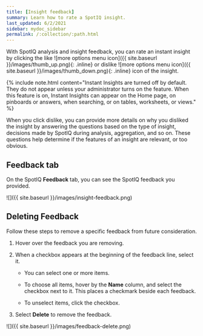 ```yaml
---
title: [Insight feedback]
summary: Learn how to rate a SpotIQ insight.
last_updated: 6/2/2021
sidebar: mydoc_sidebar
permalink: /:collection/:path.html
---
```

With SpotIQ analysis and insight feedback, you can rate an instant insight by clicking the like ![more options menu icon]({{ site.baseurl }}/images/thumb_up.png){: .inline} or dislike ![more options menu icon]({{ site.baseurl }}/images/thumb_down.png){: .inline} icon of the insight.

{% include note.html content="Instant Insights are turned off by default. They do not appear unless your administrator turns on the feature. When this feature is on, Instant Insights can appear on the Home page, on pinboards or answers, when searching, or on tables, worksheets, or views." %}

When you click dislike, you can provide more details on why you disliked the insight by answering the questions based on the type of insight, decisions made by SpotIQ during analysis, aggregation, and so on. These questions help determine if the features of an insight are relevant, or too obvious.

<!-- The following are examples of questions based on different types of insights.

*Anomaly insight:* <br>
![]({{ site.baseurl }}/images/anomaly_insight.png)

*Trend insight:* <br>
![]({{ site.baseurl }}/images/trend_insight.png)

*Cross-correlation insight:* <br>
![]({{ site.baseurl }}/images/cross_corr_insight.png)

{% include note.html content="Feedback is enabled for insights generated from Spotiq analyze but not instant insights that are computed in the background."%}
-->
## Feedback tab

On the SpotIQ **Feedback** tab, you can see the SpotIQ feedback you provided.

![]({{ site.baseurl }}/images/insight-feedback.png)

## Deleting Feedback

Follow these steps to remove a specific feedback from future consideration.

1. Hover over the feedback you are removing.

2. When a checkbox appears at the beginning of the feedback line, select it.  

   * You can select one or more items.  

   * To choose all items, hover by the **Name** column, and select the checkbox next to it.
 This places a checkmark beside each feedback.  

   * To unselect items, click the checkbox.  

3. Select **Delete** to remove the feedback.

![]({{ site.baseurl }}/images/feedback-delete.png)
